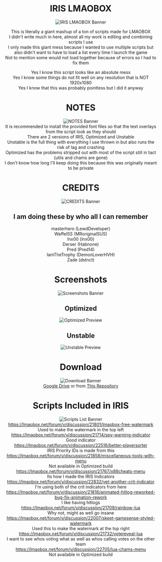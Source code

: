 <div align='center'>

# IRIS LMAOBOX  
![IRIS LMAOBOX Banner](https://i.imgur.com/aauUYTK.png)  

This is literally a giant mashup of a ton of scripts made for LMAOBOX  
I didn't write much in here, almost all my work is editing and combining scripts I use  
I only made this giant mess because I wanted to use multiple scripts but also didn't want to have to load a list every time I launch the game  
Not to mention some would not load together because of errors so I had to fix them  

Yes I know this script looks like an absolute mess  
Yes I know some things do not fit well on any resolution that is NOT 1920x1080  
Yes I know that this was probably pointless but I did it anyway  

# NOTES  
![NOTES Banner](https://i.imgur.com/BaejxlC.png)  
It is recommended to install the provided font files so that the text overlays from the script look as they should  
There are 2 versions of IRIS, Optimized and Unstable  
Unstable is the full thing with everything I use thrown in but also runs the risk of lag and crashing  
Optimized has the problems stripped out with most of the script still in tact (utils and chams are gone)  
I don't know how long I'll keep doing this because this was originally meant to be private  

# CREDITS  
![CREDITS Banner](https://i.imgur.com/LzilLYh.png)  
## I am doing these by who all I can remember  
masterhero (LewdDeveloper)  
WaffelSS (MRoriginalSUS)  
lnx00 (lnx00)  
Derser (Habnone)  
Pred (Pred14)  
IamTheTrophy (DemonLoverHVH)  
Zade (dstnct)  

# Screenshots  
![Screenshots Banner](https://i.imgur.com/APMtpGF.png)  
## Optimized  
![Optimized Preview](https://i.imgur.com/ayrXtD6.jpg)  
## Unstable  
![Unstable Preview](https://i.imgur.com/ncthhYA.jpg)  

# Download  
![Download Banner](https://i.imgur.com/7mZU64v.png)  
[Google Drive](https://drive.google.com/drive/folders/1aswyVUrlsoP_hZSdEndCJcwGxZ-qg9i-?usp=share_link) or from [This Repository](https://github.com/PhoenixAceVFX/IRIS-LMAOBOX/releases/latest)  

# Scripts Included in IRIS  
![Scripts List Banner](https://i.imgur.com/Hoa7VOJ.png)  
https://lmaobox.net/forum/v/discussion/21801/lmaobox-free-watermark  
Used to make the watermark in the top left  
https://lmaobox.net/forum/v/discussion/21714/spy-warning-indicator    
Good indicator  
https://lmaobox.net/forum/v/discussion/22516/better-playersorter  
IRIS Priority IDs is made from this  
https://lmaobox.net/forum/v/discussion/21858/miscellaneous-tools-with-menu  
Not available in Optimized build  
https://lmaobox.net/forum/v/discussion/21767/x88cheats-menu  
Its how I made the IRIS Indicators  
https://lmaobox.net/forum/v/discussion/22832/yet-another-crit-indicator  
I'm using both of the crit indicators from here  
https://lmaobox.net/forum/v/discussion/21816/animated-hitlog-reworked-bug-fix-animation-rework  
I like having hitlogs  
https://lmaobox.net/forum/v/discussion/21709/rainbow-lua  
Why not, might as well go insane  
https://lmaobox.net/forum/v/discussion/22007/skeet-gamesense-styled-watermark  
Used this to make the watermark at the top right  
https://lmaobox.net/forum/v/discussion/21732/votereveal-lua  
I want to see whos voting what as well as whos calling votes on the other team  
https://lmaobox.net/forum/v/discussion/22705/lua-chams-menu  
Not available in Optimized build  

</div>
